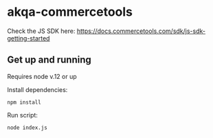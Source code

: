 # akqa-commercetools

Check the JS SDK here: https://docs.commercetools.com/sdk/js-sdk-getting-started

## Get up and running

Requires node v.12 or up

Install dependencies:

```
npm install
```

Run script:

```
node index.js
```
